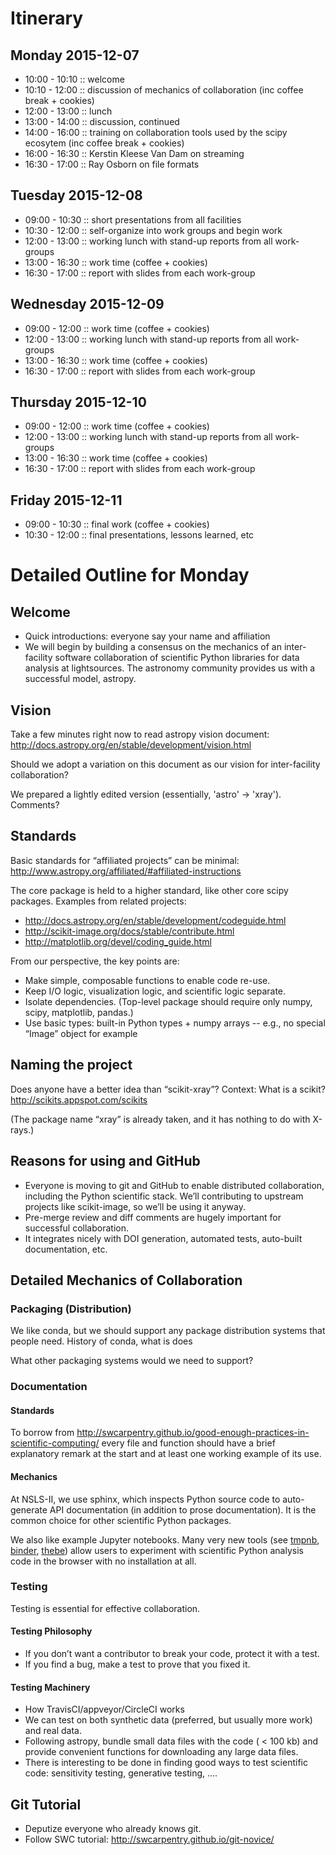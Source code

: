 # Itinerary

## Monday 2015-12-07
 * 10:00 - 10:10 :: welcome
 * 10:10 - 12:00 :: discussion of mechanics of collaboration (inc coffee break + cookies)
 * 12:00 - 13:00 :: lunch
 * 13:00 - 14:00 :: discussion, continued
 * 14:00 - 16:00 :: training on collaboration tools used by the scipy ecosytem (inc coffee break + cookies)
 * 16:00 - 16:30 :: Kerstin Kleese Van Dam on streaming
 * 16:30 - 17:00 :: Ray Osborn on file formats

## Tuesday 2015-12-08
 * 09:00 - 10:30 :: short presentations from all facilities
 * 10:30 - 12:00 :: self-organize into work groups and begin work
 * 12:00 - 13:00 :: working lunch with stand-up reports from all work-groups
 * 13:00 - 16:30 :: work time (coffee + cookies)
 * 16:30 - 17:00 :: report with slides from each work-group

## Wednesday 2015-12-09
 * 09:00 - 12:00 :: work time (coffee + cookies)
 * 12:00 - 13:00 :: working lunch with stand-up reports from all work-groups
 * 13:00 - 16:30 :: work time (coffee + cookies)
 * 16:30 - 17:00 :: report with slides from each work-group

## Thursday 2015-12-10
 * 09:00 - 12:00 :: work time (coffee + cookies)
 * 12:00 - 13:00 :: working lunch with stand-up reports from all work-groups
 * 13:00 - 16:30 :: work time (coffee + cookies)
 * 16:30 - 17:00 :: report with slides from each work-group

## Friday 2015-12-11
 * 09:00 - 10:30 :: final work (coffee + cookies)
 * 10:30 - 12:00 :: final presentations, lessons learned, etc

# Detailed Outline for Monday

## Welcome
* Quick introductions: everyone say your name and affiliation
* We will begin by building a consensus on the mechanics of an inter-facility
software collaboration of scientific Python libraries for data analysis at
lightsources. The astronomy community provides us with a successful model, astropy.

## Vision
Take a few minutes right now to read astropy vision document:
http://docs.astropy.org/en/stable/development/vision.html

Should we adopt a variation on this document as our vision for inter-facility
collaboration?

We prepared a lightly edited version (essentially, 'astro' -> 'xray'). Comments?

## Standards
Basic standards for “affiliated projects” can be minimal:
http://www.astropy.org/affiliated/#affiliated-instructions

The core package is held to a higher standard, like other core scipy packages.
Examples from related projects:

* http://docs.astropy.org/en/stable/development/codeguide.html
* http://scikit-image.org/docs/stable/contribute.html
* http://matplotlib.org/devel/coding_guide.html

From our perspective, the key points are:
* Make simple, composable functions to enable code re-use.
* Keep I/O logic, visualization logic, and scientific logic separate.
* Isolate dependencies. (Top-level package should require only numpy, scipy, matplotlib, pandas.)
* Use basic types: built-in Python types + numpy arrays -- e.g., no special “Image”
object for example

## Naming the project
Does anyone have a better idea than “scikit-xray”? Context: What is a scikit?
http://scikits.appspot.com/scikits

(The package name “xray” is already taken, and it has nothing to do with
X-rays.)

## Reasons for using and GitHub
* Everyone is moving to git and GitHub to enable distributed collaboration,
including the Python scientific stack. We’ll contributing to upstream projects
like scikit-image, so we’ll be using it anyway.
* Pre-merge review and diff comments are hugely important for successful collaboration.
* It integrates nicely with DOI generation, automated tests, auto-built documentation, etc.

## Detailed Mechanics of Collaboration

### Packaging (Distribution)
We like conda, but we should support any package distribution systems that
people need.
History of conda, what is does

What other packaging systems would we need to support?

### Documentation

#### Standards
To borrow from
http://swcarpentry.github.io/good-enough-practices-in-scientific-computing/
every file and function should have a brief explanatory remark at the start and
at least one working example of its use.

#### Mechanics
At NSLS-II, we use sphinx, which inspects Python source code to auto-generate
API documentation (in addition to prose documentation). It is the common choice
for other scientific Python packages.

We also like example Jupyter notebooks. Many very new tools (see
[tmpnb](https://try.jupyter.org/), [binder](mybinder.org),
[thebe](https://oreillymedia.github.io/thebe/)) allow users to experiment
with scientific Python analysis code in the browser with no installation at
all.

### Testing
Testing is essential for effective collaboration.

#### Testing Philosophy
* If you don’t want a contributor to break your code, protect it with a test.
* If you find a bug, make a test to prove that you fixed it.

#### Testing Machinery
* How TravisCI/appveyor/CircleCI works
* We can test on both synthetic data (preferred, but usually more work) and real
data.
* Following astropy, bundle small data files with the code ( < 100 kb) and
provide convenient functions for downloading any large data files.
* There is interesting to be done in finding good ways to test scientific code:
sensitivity testing, generative testing, ….

## Git Tutorial
* Deputize everyone who already knows git.
* Follow SWC tutorial: http://swcarpentry.github.io/git-novice/

